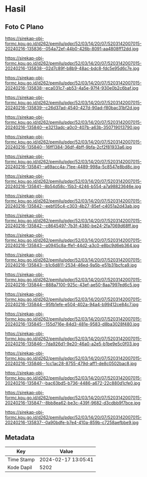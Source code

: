 # Hasil

## Foto C Plano

https://sirekap-obj-formc.kpu.go.id/d262/pemilu/pdpr/52/03/14/20/07/5203142007015-20240216-135836--054a72ef-44b0-426b-8091-aa4808ff12dd.jpg

https://sirekap-obj-formc.kpu.go.id/d262/pemilu/pdpr/52/03/14/20/07/5203142007015-20240216-135838--02d7c89f-b8b9-48ac-bdc8-fdc5e95d6c7e.jpg

https://sirekap-obj-formc.kpu.go.id/d262/pemilu/pdpr/52/03/14/20/07/5203142007015-20240216-135838--eca031c7-ab53-4a5e-97f4-930e0b2c6baf.jpg

https://sirekap-obj-formc.kpu.go.id/d262/pemilu/pdpr/52/03/14/20/07/5203142007015-20240216-135839--c26d37ad-4540-427d-90ad-f80bac31bf2d.jpg

https://sirekap-obj-formc.kpu.go.id/d262/pemilu/pdpr/52/03/14/20/07/5203142007015-20240216-135840--e3213adc-a0c0-407b-a63b-350719013790.jpg

https://sirekap-obj-formc.kpu.go.id/d262/pemilu/pdpr/52/03/14/20/07/5203142007015-20240216-135840--16ff1384-36df-4bff-9bfa-2cf2f81933a6.jpg

https://sirekap-obj-formc.kpu.go.id/d262/pemilu/pdpr/52/03/14/20/07/5203142007015-20240216-135841--a69acc4a-71ee-4489-998a-5c8547e8bd8c.jpg

https://sirekap-obj-formc.kpu.go.id/d262/pemilu/pdpr/52/03/14/20/07/5203142007015-20240216-135841--8b54d58c-15b3-4246-b554-a7a98823646e.jpg

https://sirekap-obj-formc.kpu.go.id/d262/pemilu/pdpr/52/03/14/20/07/5203142007015-20240216-135842--eebf05c4-c303-4b27-85ef-c4051a2d43ab.jpg

https://sirekap-obj-formc.kpu.go.id/d262/pemilu/pdpr/52/03/14/20/07/5203142007015-20240216-135842--c8645497-7b3f-4380-be24-2fa7069d68ff.jpg

https://sirekap-obj-formc.kpu.go.id/d262/pemilu/pdpr/52/03/14/20/07/5203142007015-20240216-135843--a0945c8a-ffe1-44d2-a3c0-e8bc9d6eb364.jpg

https://sirekap-obj-formc.kpu.go.id/d262/pemilu/pdpr/52/03/14/20/07/5203142007015-20240216-135843--b1c6d811-2534-46ed-9a5b-e51b31bcfca9.jpg

https://sirekap-obj-formc.kpu.go.id/d262/pemilu/pdpr/52/03/14/20/07/5203142007015-20240216-135844--888a7100-925c-43ef-ae50-8aa7997ed6c5.jpg

https://sirekap-obj-formc.kpu.go.id/d262/pemilu/pdpr/52/03/14/20/07/5203142007015-20240216-135844--95fb1efe-e504-402a-94a4-b99412ce84c7.jpg

https://sirekap-obj-formc.kpu.go.id/d262/pemilu/pdpr/52/03/14/20/07/5203142007015-20240216-135845--155d716e-84d3-481e-9583-d8ba3028f480.jpg

https://sirekap-obj-formc.kpu.go.id/d262/pemilu/pdpr/52/03/14/20/07/5203142007015-20240216-135846--7da926d1-9e20-46a0-a2e5-b1be9e5c0f03.jpg

https://sirekap-obj-formc.kpu.go.id/d262/pemilu/pdpr/52/03/14/20/07/5203142007015-20240216-135846--1cc1ac28-8755-479d-aff1-de8c0502bac8.jpg

https://sirekap-obj-formc.kpu.go.id/d262/pemilu/pdpr/52/03/14/20/07/5203142007015-20240216-135847--bac63bd5-b736-4486-a672-22c880d1cfe0.jpg

https://sirekap-obj-formc.kpu.go.id/d262/pemilu/pdpr/52/03/14/20/07/5203142007015-20240216-135847--8bb8ea62-be3c-439f-9682-d3cdbb9f7bce.jpg

https://sirekap-obj-formc.kpu.go.id/d262/pemilu/pdpr/52/03/14/20/07/5203142007015-20240216-135837--0a90bdfe-b7e4-410a-859b-c7258aefbbe9.jpg


## Metadata

| Key        | Value               |
| ---------- | ------------------- |
| Time Stamp | 2024-02-17 13:05:41 |
| Kode Dapil | 5202                |



